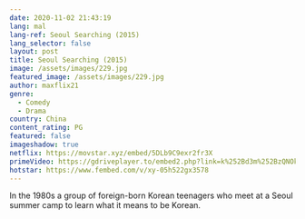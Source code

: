 ```yaml
---
date: 2020-11-02 21:43:19
lang: mal
lang-ref: Seoul Searching (2015)
lang_selector: false
layout: post
title: Seoul Searching (2015)
image: /assets/images/229.jpg
featured_image: /assets/images/229.jpg
author: maxflix21
genre:
  - Comedy
  - Drama
country: China
content_rating: PG
featured: false
imageshadow: true
netflix: https://movstar.xyz/embed/5DLb9C9exr2fr3X
primeVideo: https://gdriveplayer.to/embed2.php?link=k%252Bd3m%252BzQNOkeXWempf751QBm6n%252FbagiqWx6XbyM4zoGBJDtHX%252FtKKUXTi7ewIL2fvJCcUo2iOoZmGNJCmywCBK59qOQZc5y38QODf7woijCpwupMrelnGsAyIGchJdRF%252FsJRgZI6sZ3AbYK80Y6QpltRMyDktf7lJrN48LY7ZYQqthM3H7OmVlnrZFbirDuWU%253D
hotstar: https://www.fembed.com/v/xy-05h522gx3578
---
```

In the 1980s a group of foreign-born Korean teenagers who meet at a Seoul summer camp to learn what it means to be Korean.